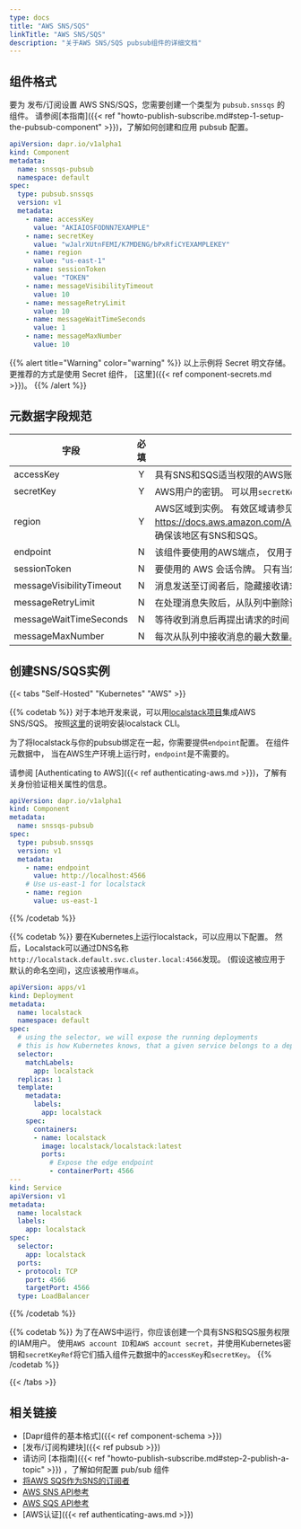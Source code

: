 ```yaml
---
type: docs
title: "AWS SNS/SQS"
linkTitle: "AWS SNS/SQS"
description: "关于AWS SNS/SQS pubsub组件的详细文档"
---
```


## 组件格式
要为 发布/订阅设置 AWS SNS/SQS，您需要创建一个类型为 `pubsub.snssqs` 的组件。 请参阅[本指南]({{< ref "howto-publish-subscribe.md#step-1-setup-the-pubsub-component" >}})，了解如何创建和应用 pubsub 配置。

```yaml
apiVersion: dapr.io/v1alpha1
kind: Component
metadata:
  name: snssqs-pubsub
  namespace: default
spec:
  type: pubsub.snssqs
  version: v1
  metadata:
    - name: accessKey
      value: "AKIAIOSFODNN7EXAMPLE"
    - name: secretKey
      value: "wJalrXUtnFEMI/K7MDENG/bPxRfiCYEXAMPLEKEY"
    - name: region
      value: "us-east-1"
    - name: sessionToken
      value: "TOKEN"
    - name: messageVisibilityTimeout
      value: 10
    - name: messageRetryLimit
      value: 10      
    - name: messageWaitTimeSeconds
      value: 1
    - name: messageMaxNumber
      value: 10 
```

{{% alert title="Warning" color="warning" %}}
以上示例将 Secret 明文存储。 更推荐的方式是使用 Secret 组件， [这里]({{< ref component-secrets.md >}})。
{{% /alert %}}

## 元数据字段规范

| 字段                       | 必填 | 详情                                                                                                                                    | 示例                                           |
| ------------------------ |:--:| ------------------------------------------------------------------------------------------------------------------------------------- | -------------------------------------------- |
| accessKey                | Y  | 具有SNS和SQS适当权限的AWS账户的ID。 可以用`secretKeyRef`来引用密钥。                                                                                       | `"AKIAIOSFODNN7EXAMPLE"`                     |
| secretKey                | Y  | AWS用户的密钥。 可以用`secretKeyRef`来引用密钥。                                                                                                     | `"wJalrXUtnFEMI/K7MDENG/bPxRfiCYEXAMPLEKEY"` |
| region                   | Y  | AWS区域到实例。 有效区域请参见本页面：https://docs.aws.amazon.com/AmazonRDS/latest/UserGuide/Concepts.RegionsAndAvailabilityZones.html。 确保该地区有SNS和SQS。 | `"us-east-1"`                                |
| endpoint                 | N  | 该组件要使用的AWS端点， 仅用于本地开发。 当对生产环境的AWS，`endpoint`是不需要的。                                                                                    | `"http://localhost:4566"`                    |
| sessionToken             | N  | 要使用的 AWS 会话令牌。  只有当您使用临时安全凭证时才需要会话令牌。                                                                                                 | `"TOKEN"`                                    |
| messageVisibilityTimeout | N  | 消息发送至订阅者后，隐藏接收请求的时间，以秒为单位。 默认值：`10`                                                                                                   | `10`                                         |
| messageRetryLimit        | N  | 在处理消息失败后，从队列中删除该消息之前，重新发送消息的次数。 默认值：`10`                                                                                              | `10`                                         |
| messageWaitTimeSeconds   | N  | 等待收到消息后再提出请求的时间 默认值：`1`                                                                                                               | `1`                                          |
| messageMaxNumber         | N  | 每次从队列中接收消息的最大数量。 默认值：`10`，最大值：`10`                                                                                                    | `10`                                         |

## 创建SNS/SQS实例

{{< tabs "Self-Hosted" "Kubernetes" "AWS" >}}

{{% codetab %}}
对于本地开发来说，可以用[localstack项目](https://github.com/localstack/localstack)集成AWS SNS/SQS。 按照[这里](https://github.com/localstack/localstack#installing)的说明安装localstack CLI。

为了将localstack与你的pubsub绑定在一起，你需要提供`endpoint`配置。 在组件元数据中， 当在AWS生产环境上运行时，`endpoint`是不需要的。

请参阅 [Authenticating to AWS]({{< ref authenticating-aws.md >}})，了解有关身份验证相关属性的信息。

```yaml
apiVersion: dapr.io/v1alpha1
kind: Component
metadata:
  name: snssqs-pubsub
spec:
  type: pubsub.snssqs
  version: v1
  metadata:
    - name: endpoint
      value: http://localhost:4566
    # Use us-east-1 for localstack
    - name: region
      value: us-east-1
```
{{% /codetab %}}

{{% codetab %}}
要在Kubernetes上运行localstack，可以应用以下配置。 然后，Localstack可以通过DNS名称`http://localstack.default.svc.cluster.local:4566`发现。 (假设这被应用于默认的命名空间)，这应该被用作`端点`。
```yaml
apiVersion: apps/v1
kind: Deployment
metadata:
  name: localstack
  namespace: default
spec:
  # using the selector, we will expose the running deployments
  # this is how Kubernetes knows, that a given service belongs to a deployment
  selector:
    matchLabels:
      app: localstack
  replicas: 1
  template:
    metadata:
      labels:
        app: localstack
    spec:
      containers:
      - name: localstack
        image: localstack/localstack:latest
        ports:
          # Expose the edge endpoint
          - containerPort: 4566
---
kind: Service
apiVersion: v1
metadata:
  name: localstack
  labels:
    app: localstack
spec:
  selector:
    app: localstack
  ports:
  - protocol: TCP
    port: 4566
    targetPort: 4566
  type: LoadBalancer

```
{{% /codetab %}}

{{% codetab %}}
为了在AWS中运行，你应该创建一个具有SNS和SQS服务权限的IAM用户。 使用`AWS account ID`和`AWS account secret`，并使用Kubernetes密钥和`secretKeyRef`将它们插入组件元数据中的`accessKey`和`secretKey`。
{{% /codetab %}}

{{< /tabs >}}

## 相关链接
- [Dapr组件的基本格式]({{< ref component-schema >}})
- [发布/订阅构建块]({{< ref pubsub >}})
- 请访问 [本指南]({{< ref "howto-publish-subscribe.md#step-2-publish-a-topic" >}}) ，了解如何配置 pub/sub 组件
- [将AWS SQS作为SNS的订阅者](https://docs.aws.amazon.com/sns/latest/dg/sns-sqs-as-subscriber.html)
- [AWS SNS API参考](https://docs.aws.amazon.com/sns/latest/api/Welcome.html)
- [AWS SQS API参考](https://docs.aws.amazon.com/AWSSimpleQueueService/latest/APIReference/Welcome.html)
- [AWS认证]({{< ref authenticating-aws.md >}})
